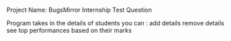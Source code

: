 
Project Name: BugsMirror Internship Test Question



Program takes in the details of students
you can :  add details
           remove details
           see top performances based on their marks
 

           
